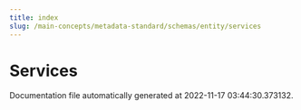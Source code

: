 ```yaml
---
title: index
slug: /main-concepts/metadata-standard/schemas/entity/services
---
```


# Services

Documentation file automatically generated at 2022-11-17 03:44:30.373132.

